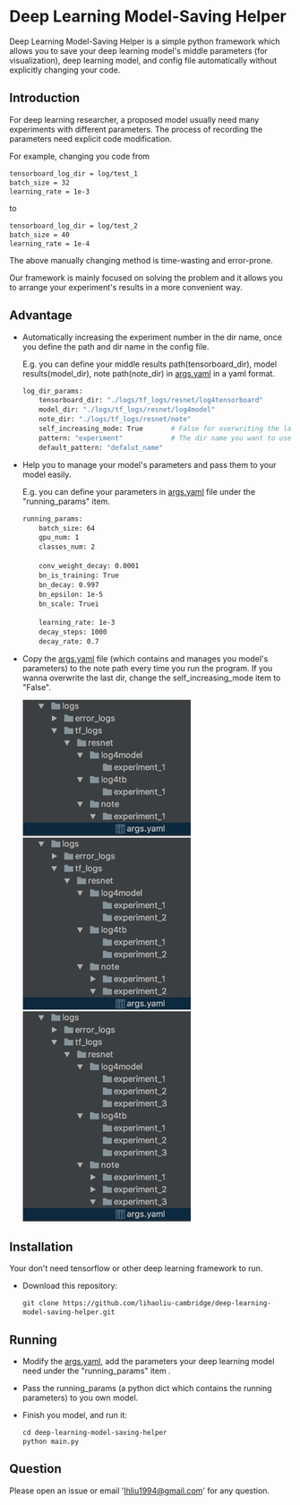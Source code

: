 # Deep Learning Model-Saving Helper

Deep Learning Model-Saving Helper is a simple python framework which allows you to save your deep learning model's middle parameters (for visualization), deep learning model, and config file automatically without explicitly changing your code.


## Introduction

For deep learning researcher, a proposed model usually need many experiments with different parameters. The process of recording the parameters need explicit code modification. 

For example, changing you code from  

```
tensorboard_log_dir = log/test_1  
batch_size = 32  
learning_rate = 1e-3  
```  
to  
```
tensorboard_log_dir = log/test_2   
batch_size = 40  
learning_rate = 1e-4    
```

The above manually changing method is time-wasting and error-prone.

Our framework is mainly focused on solving the problem and it allows you to arrange your experiment's results in a more convenient way.


## Advantage

  - Automatically increasing the experiment number in the dir name, once you define the path and dir name in the config file. 

    E.g. you can define your middle results path(tensorboard_dir), model results(model_dir), note path(note_dir) in [args.yaml](https://github.com/CaptainWilliam/Deep-Learning-Model-Saving-Helper/blob/master/conf/args.yaml) in a yaml format.
    
    ```sh
    log_dir_params:
        tensorboard_dir: "./logs/tf_logs/resnet/log4tensorboard"
        model_dir: "./logs/tf_logs/resnet/log4model"
        note_dir: "./logs/tf_logs/resnet/note"
        self_increasing_mode: True       # False for overwriting the last dir
        pattern: "experiment"            # The dir name you want to use
        default_pattern: "defalut_name"
    ```
    
  - Help you to manage your model's parameters and pass them to your model easily.
 
    E.g. you can define your parameters in [args.yaml](https://github.com/CaptainWilliam/Deep-Learning-Model-Saving-Helper/blob/master/conf/args.yaml) file under the "running_params" item.
    
    ```sh
    running_params:
        batch_size: 64
        gpu_num: 1
        classes_num: 2
        
        conv_weight_decay: 0.0001
        bn_is_training: True
        bn_decay: 0.997
        bn_epsilon: 1e-5
        bn_scale: Truei
    
        learning_rate: 1e-3
        decay_steps: 1000
        decay_rate: 0.7
    ```
    
  - Copy the [args.yaml](https://github.com/CaptainWilliam/Deep-Learning-Model-Saving-Helper/blob/master/conf/args.yaml) file (which contains and manages you model's parameters) to the note path every time you run the program. If you wanna overwrite the last dir, change the self_increasing_mode item to "False".
    
    <img src="https://github.com/CaptainWilliam/StrawHat/blob/master/readme_pics/1.png" width="300"/>
    <img src="https://github.com/CaptainWilliam/StrawHat/blob/master/readme_pics/2.png" width="300"/>
    <img src="https://github.com/CaptainWilliam/StrawHat/blob/master/readme_pics/3.png" width="300"/>


## Installation

Your don't need tensorflow or other deep learning framework to run.

 - Download this repository:
    ```shell
    git clone https://github.com/lihaoliu-cambridge/deep-learning-model-saving-helper.git
    
    ```
    

## Running

 - Modify the [args.yaml](https://github.com/CaptainWilliam/Deep-Learning-Model-Saving-Helper/blob/master/conf/args.yaml), add the parameters your deep learning model need under the "running_params" item .
 - Pass the running_params (a python dict which contains the running parameters) to you own model.
 - Finish you model, and run it:
 
   ```shell
   cd deep-learning-model-saving-helper
   python main.py
   ```
 
 
## Question

Please open an issue or email 'lhliu1994@gmail.com' for any question.

